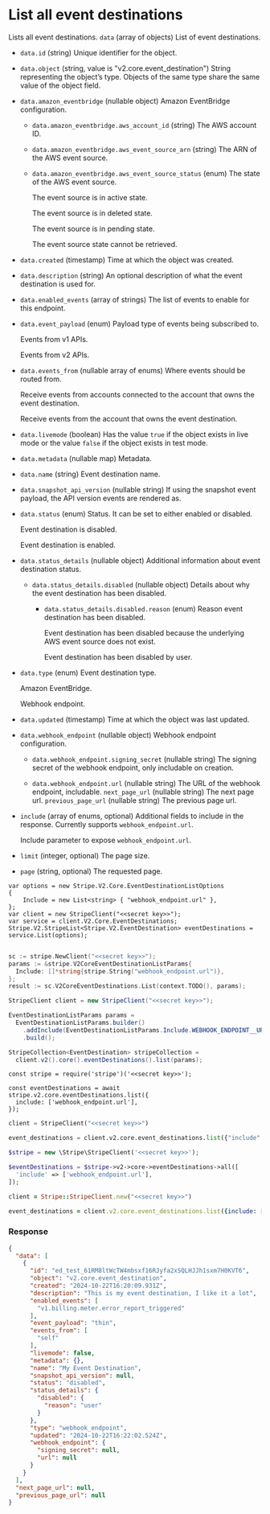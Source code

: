 # List all event destinations

Lists all event destinations.
`data` (array of objects)
List of event destinations.

- `data.id` (string)
  Unique identifier for the object.

- `data.object` (string, value is "v2.core.event_destination")
  String representing the object’s type. Objects of the same type share the same value of the object field.

- `data.amazon_eventbridge` (nullable object)
  Amazon EventBridge configuration.

  - `data.amazon_eventbridge.aws_account_id` (string)
    The AWS account ID.

  - `data.amazon_eventbridge.aws_event_source_arn` (string)
    The ARN of the AWS event source.

  - `data.amazon_eventbridge.aws_event_source_status` (enum)
    The state of the AWS event source.

    The event source is in active state.

    The event source is in deleted state.

    The event source is in pending state.

    The event source state cannot be retrieved.

- `data.created` (timestamp)
  Time at which the object was created.

- `data.description` (string)
  An optional description of what the event destination is used for.

- `data.enabled_events` (array of strings)
  The list of events to enable for this endpoint.

- `data.event_payload` (enum)
  Payload type of events being subscribed to.

  Events from v1 APIs.

  Events from v2 APIs.

- `data.events_from` (nullable array of enums)
  Where events should be routed from.

  Receive events from accounts connected to the account that owns the event destination.

  Receive events from the account that owns the event destination.

- `data.livemode` (boolean)
  Has the value `true` if the object exists in live mode or the value `false` if the object exists in test mode.

- `data.metadata` (nullable map)
  Metadata.

- `data.name` (string)
  Event destination name.

- `data.snapshot_api_version` (nullable string)
  If using the snapshot event payload, the API version events are rendered as.

- `data.status` (enum)
  Status. It can be set to either enabled or disabled.

  Event destination is disabled.

  Event destination is enabled.

- `data.status_details` (nullable object)
  Additional information about event destination status.

  - `data.status_details.disabled` (nullable object)
    Details about why the event destination has been disabled.

    - `data.status_details.disabled.reason` (enum)
      Reason event destination has been disabled.

      Event destination has been disabled because the underlying AWS event source does not exist.

      Event destination has been disabled by user.

- `data.type` (enum)
  Event destination type.

  Amazon EventBridge.

  Webhook endpoint.

- `data.updated` (timestamp)
  Time at which the object was last updated.

- `data.webhook_endpoint` (nullable object)
  Webhook endpoint configuration.

  - `data.webhook_endpoint.signing_secret` (nullable string)
    The signing secret of the webhook endpoint, only includable on creation.

  - `data.webhook_endpoint.url` (nullable string)
    The URL of the webhook endpoint, includable.
`next_page_url` (nullable string)
The next page url.
`previous_page_url` (nullable string)
The previous page url.

- `include` (array of enums, optional)
  Additional fields to include in the response. Currently supports `webhook_endpoint.url`.

  Include parameter to expose `webhook_endpoint.url`.

- `limit` (integer, optional)
  The page size.

- `page` (string, optional)
  The requested page.

```dotnet
var options = new Stripe.V2.Core.EventDestinationListOptions
{
    Include = new List<string> { "webhook_endpoint.url" },
};
var client = new StripeClient("<<secret key>>");
var service = client.V2.Core.EventDestinations;
Stripe.V2.StripeList<Stripe.V2.EventDestination> eventDestinations = service.List(options);
```

```go

sc := stripe.NewClient("<<secret key>>");
params := &stripe.V2CoreEventDestinationListParams{
  Include: []*string{stripe.String("webhook_endpoint.url")},
};
result := sc.V2CoreEventDestinations.List(context.TODO(), params);
```

```java
StripeClient client = new StripeClient("<<secret key>>");

EventDestinationListParams params =
  EventDestinationListParams.builder()
    .addInclude(EventDestinationListParams.Include.WEBHOOK_ENDPOINT__URL)
    .build();

StripeCollection<EventDestination> stripeCollection =
  client.v2().core().eventDestinations().list(params);
```

```node
const stripe = require('stripe')('<<secret key>>');

const eventDestinations = await stripe.v2.core.eventDestinations.list({
  include: ['webhook_endpoint.url'],
});
```

```python
client = StripeClient("<<secret key>>")

event_destinations = client.v2.core.event_destinations.list({"include": ["webhook_endpoint.url"]})
```

```php
$stripe = new \Stripe\StripeClient('<<secret key>>');

$eventDestinations = $stripe->v2->core->eventDestinations->all([
  'include' => ['webhook_endpoint.url'],
]);
```

```ruby
client = Stripe::StripeClient.new("<<secret key>>")

event_destinations = client.v2.core.event_destinations.list({include: ['webhook_endpoint.url']})
```

### Response

```json
{
  "data": [
    {
      "id": "ed_test_61RM8ltWcTW4mbsxf16RJyfa2xSQLHJJh1sxm7H0KVT6",
      "object": "v2.core.event_destination",
      "created": "2024-10-22T16:20:09.931Z",
      "description": "This is my event destination, I like it a lot",
      "enabled_events": [
        "v1.billing.meter.error_report_triggered"
      ],
      "event_payload": "thin",
      "events_from": [
        "self"
      ],
      "livemode": false,
      "metadata": {},
      "name": "My Event Destination",
      "snapshot_api_version": null,
      "status": "disabled",
      "status_details": {
        "disabled": {
          "reason": "user"
        }
      },
      "type": "webhook_endpoint",
      "updated": "2024-10-22T16:22:02.524Z",
      "webhook_endpoint": {
        "signing_secret": null,
        "url": null
      }
    }
  ],
  "next_page_url": null,
  "previous_page_url": null
}
```